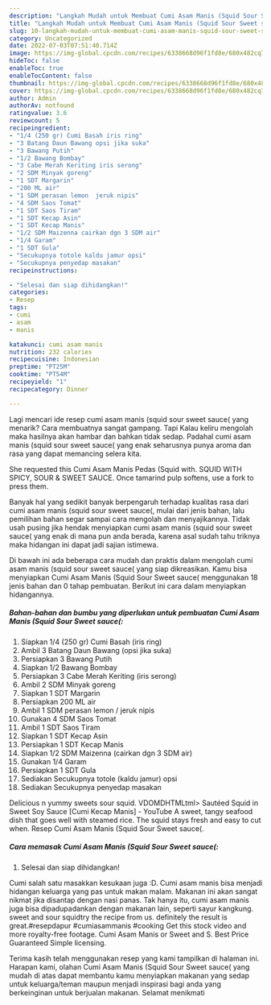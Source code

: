 ```yaml
---
description: "Langkah Mudah untuk Membuat Cumi Asam Manis (Squid Sour Sweet sauce( yang Enak"
title: "Langkah Mudah untuk Membuat Cumi Asam Manis (Squid Sour Sweet sauce( yang Enak"
slug: 10-langkah-mudah-untuk-membuat-cumi-asam-manis-squid-sour-sweet-sauce-yang-enak
category: Uncategorized
date: 2022-07-03T07:51:40.714Z
image: https://img-global.cpcdn.com/recipes/6338668d96f1fd8e/680x482cq70/cumi-asam-manis-squid-sour-sweet-sauce-foto-resep-utama.jpg
hideToc: false
enableToc: true
enableTocContent: false
thumbnail: https://img-global.cpcdn.com/recipes/6338668d96f1fd8e/680x482cq70/cumi-asam-manis-squid-sour-sweet-sauce-foto-resep-utama.jpg
cover: https://img-global.cpcdn.com/recipes/6338668d96f1fd8e/680x482cq70/cumi-asam-manis-squid-sour-sweet-sauce-foto-resep-utama.jpg
author: Admin
authorAv: notfound
ratingvalue: 3.6
reviewcount: 5
recipeingredient:
- "1/4 (250 gr) Cumi Basah iris ring"
- "3 Batang Daun Bawang opsi jika suka"
- "3 Bawang Putih"
- "1/2 Bawang Bombay"
- "3 Cabe Merah Keriting iris serong"
- "2 SDM Minyak goreng"
- "1 SDT Margarin"
- "200 ML air"
- "1 SDM perasan lemon  jeruk nipis"
- "4 SDM Saos Tomat"
- "1 SDT Saos Tiram"
- "1 SDT Kecap Asin"
- "1 SDT Kecap Manis"
- "1/2 SDM Maizenna cairkan dgn 3 SDM air"
- "1/4 Garam"
- "1 SDT Gula"
- "Secukupnya totole kaldu jamur opsi"
- "Secukupnya penyedap masakan"
recipeinstructions:

- "Selesai dan siap dihidangkan!"
categories:
- Resep
tags:
- cumi
- asam
- manis

katakunci: cumi asam manis 
nutrition: 232 calories
recipecuisine: Indonesian
preptime: "PT25M"
cooktime: "PT54M"
recipeyield: "1"
recipecategory: Dinner

---
```



Lagi mencari ide resep cumi asam manis (squid sour sweet sauce( yang menarik? Cara membuatnya sangat gampang. Tapi Kalau keliru mengolah maka hasilnya akan hambar dan bahkan tidak sedap. Padahal cumi asam manis (squid sour sweet sauce( yang enak seharusnya punya aroma dan rasa yang dapat memancing selera kita.


She requested this Cumi Asam Manis Pedas (Squid with. SQUID WITH SPICY, SOUR &amp; SWEET SAUCE. Once tamarind pulp softens, use a fork to press them.

Banyak hal yang sedikit banyak berpengaruh terhadap kualitas rasa dari cumi asam manis (squid sour sweet sauce(, mulai dari jenis bahan, lalu pemilihan bahan segar sampai cara mengolah dan menyajikannya. Tidak usah pusing jika hendak menyiapkan cumi asam manis (squid sour sweet sauce( yang enak di mana pun anda berada, karena asal sudah tahu triknya maka hidangan ini dapat jadi sajian istimewa.


Di bawah ini ada beberapa cara mudah dan praktis dalam mengolah cumi asam manis (squid sour sweet sauce( yang siap dikreasikan. Kamu bisa menyiapkan Cumi Asam Manis (Squid Sour Sweet sauce( menggunakan 18 jenis bahan dan 0 tahap pembuatan. Berikut ini cara dalam menyiapkan hidangannya.

<!--inarticleads1-->

##### Bahan-bahan dan bumbu yang diperlukan untuk pembuatan Cumi Asam Manis (Squid Sour Sweet sauce(:

1. Siapkan 1/4 (250 gr) Cumi Basah (iris ring)
1. Ambil 3 Batang Daun Bawang (opsi jika suka)
1. Persiapkan 3 Bawang Putih
1. Siapkan 1/2 Bawang Bombay
1. Persiapkan 3 Cabe Merah Keriting (iris serong)
1. Ambil 2 SDM Minyak goreng
1. Siapkan 1 SDT Margarin
1. Persiapkan 200 ML air
1. Ambil 1 SDM perasan lemon / jeruk nipis
1. Gunakan 4 SDM Saos Tomat
1. Ambil 1 SDT Saos Tiram
1. Siapkan 1 SDT Kecap Asin
1. Persiapkan 1 SDT Kecap Manis
1. Siapkan 1/2 SDM Maizenna (cairkan dgn 3 SDM air)
1. Gunakan 1/4 Garam
1. Persiapkan 1 SDT Gula
1. Sediakan Secukupnya totole (kaldu jamur) opsi
1. Sediakan Secukupnya penyedap masakan


Delicious n yummy sweets sour squid. VDOMDHTMLtml&gt; Sautéed Squid in Sweet Soy Sauce [Cumi Kecap Manis] - YouTube A sweet, tangy seafood dish that goes well with steamed rice. The squid stays fresh and easy to cut when. Resep Cumi Asam Manis (Squid Sour Sweet sauce(. 

<!--inarticleads2-->

##### Cara memasak Cumi Asam Manis (Squid Sour Sweet sauce(:


1. Selesai dan siap dihidangkan!

Cumi salah satu masakkan kesukaan juga :D. Cumi asam manis bisa menjadi hidangan keluarga yang pas untuk makan malam. Makanan ini akan sangat nikmat jika disantap dengan nasi panas. Tak hanya itu, cumi asam manis juga bisa dipadupadankan dengan makanan lain, seperti sayur kangkung. sweet and sour squidtry the recipe from us. definitely the result is great.#resepdapur #cumiasammanis #cooking Get this stock video and more royalty-free footage. Cumi Asam Manis or Sweet and S. ️Best Price Guaranteed ️Simple licensing. 

Terima kasih telah menggunakan resep yang kami tampilkan di halaman ini. Harapan kami, olahan Cumi Asam Manis (Squid Sour Sweet sauce( yang mudah di atas dapat membantu kamu menyiapkan makanan yang sedap untuk keluarga/teman maupun menjadi inspirasi bagi anda yang berkeinginan untuk berjualan makanan. Selamat menikmati
